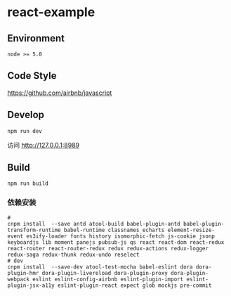 # react-example

## Environment

```
node >= 5.0
```

## Code Style

https://github.com/airbnb/javascript

## Develop

```
npm run dev
```

访问 http://127.0.0.1:8989

## Build

```
npm run build
```
### 依赖安装
```node
#
cnpm install  --save antd atool-build babel-plugin-antd babel-plugin-transform-runtime babel-runtime classnames echarts element-resize-event es3ify-loader fonts history isomorphic-fetch js-cookie jsonp keyboardjs lib moment panejs pubsub-js qs react react-dom react-redux react-router react-router-redux redux redux-actions redux-logger redux-saga redux-thunk redux-undo reselect
# dev
cnpm install  --save-dev atool-test-mocha babel-eslint dora dora-plugin-hmr dora-plugin-livereload dora-plugin-proxy dora-plugin-webpack eslint eslint-config-airbnb eslint-plugin-import eslint-plugin-jsx-a11y eslint-plugin-react expect glob mockjs pre-commit
```
